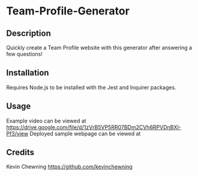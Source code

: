 # Team-Profile-Generator

## Description
Quickly create a Team Profile website with this generator after answering a few questions!

## Installation

Requires Node.js to be installed with the Jest and Inquirer packages.

## Usage

Example video can be viewed at https://drive.google.com/file/d/1zVrB5VP5RR07BDm2CVh6RPVDnBXI-Pf3/view
Deployed sample webpage can be viewed at 

## Credits

Kevin Chewning https://github.com/kevinchewning